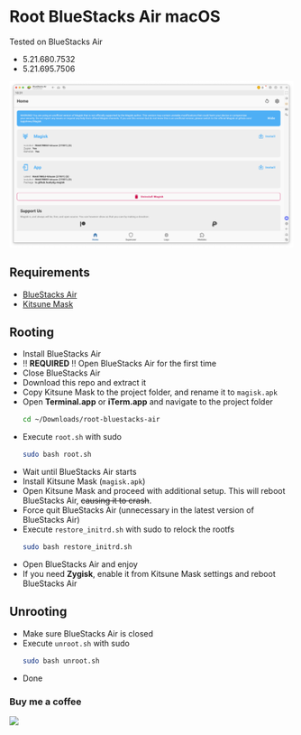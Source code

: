 Root BlueStacks Air macOS
================

Tested on BlueStacks Air
- 5.21.680.7532
- 5.21.695.7506


![Screenshot](bluestacks-air-root-magisk.png)



## Requirements
- [BlueStacks Air](https://www.bluestacks.com/mac)
- [Kitsune Mask](https://huskydg.github.io/magisk-files/)



## Rooting
- Install BlueStacks Air
- ‼️ **REQUIRED** ‼️ Open BlueStacks Air for the first time
- Close BlueStacks Air
- Download this repo and extract it
- Copy Kitsune Mask to the project folder, and rename it to `magisk.apk`
- Open **Terminal.app** or **iTerm.app** and navigate to the project folder
  ```bash
  cd ~/Downloads/root-bluestacks-air
  ```
- Execute `root.sh` with sudo
  ```bash
  sudo bash root.sh
  ```
- Wait until BlueStacks Air starts
- Install Kitsune Mask (`magisk.apk`)
- Open Kitsune Mask and proceed with additional setup. This will reboot BlueStacks Air, ~~causing it to crash~~.
- Force quit BlueStacks Air (unnecessary in the latest version of BlueStacks Air)
- Execute `restore_initrd.sh` with sudo to relock the rootfs
  ```bash
  sudo bash restore_initrd.sh
  ```
- Open BlueStacks Air and enjoy
- If you need **Zygisk**, enable it from Kitsune Mask settings and reboot BlueStacks Air



## Unrooting
- Make sure BlueStacks Air is closed
- Execute `unroot.sh` with sudo
  ```bash
  sudo bash unroot.sh
  ```
- Done



### Buy me a coffee
[![](https://www.paypalobjects.com/en_US/i/btn/btn_donateCC_LG.gif)](https://paypal.me/hanreev)
